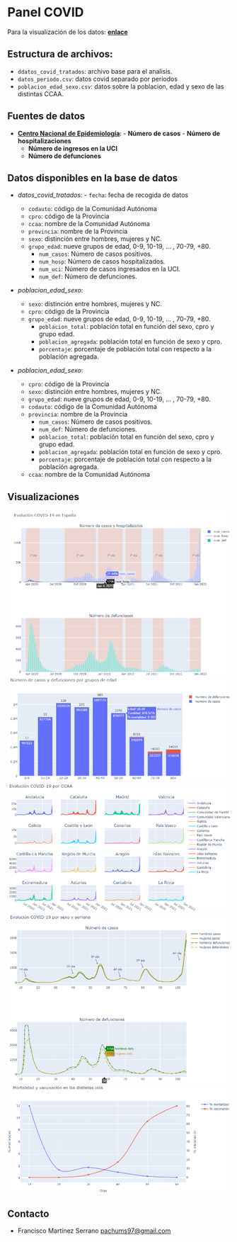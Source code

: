 # Panel COVID
Para la visualización de los datos: **[enlace](https://nbviewer.org/github/pachums/python_projects/blob/main/Covid_19/resumen_covid.ipynb)**

## Estructura de archivos:
- `ddatos_covid_tratados`: archivo base para el analisis.
- `datos_periodo.csv`: datos covid separado por periodos
- `poblacion_edad_sexo.csv`: datos sobre la poblacion, edad y sexo de las distintas CCAA.

## Fuentes de datos
- **[Centro Nacional de Epidemiología](https://cnecovid.isciii.es/)**:
        - **Número de casos**
        - **Número de hospitalizaciones**
	- **Número de ingresos en la UCI**
	- **Número de defunciones**
    
## Datos disponibles en la base de datos
- *datos_covid_tratados*:
        - `fecha`: fecha de recogida de datos
	- `codauto`: código de la Comunidad Autónoma
	- `cpro`: código de la Provincia
	- `ccaa`: nombre de la Comunidad Autónoma
	- `provincia`: nombre de la Provincia
	- `sexo`: distinción entre hombres, mujeres y NC.
	- `grupo_edad`: nueve grupos de edad, 0-9, 10-19, ... , 70-79, +80.
        - `num_casos`: Número de casos positivos.
        - `num_hosp`: Número de casos hospitalizados.
        - `num_uci`: Número de casos ingresados en la UCI.
        - `num_def`: Número de defunciones.

- *poblacion_edad_sexo*:
	- `sexo`: distinción entre hombres, mujeres y NC.
	- `cpro`: código de la Provincia
	- `grupo_edad`: nueve grupos de edad, 0-9, 10-19, ... , 70-79, +80.
        - `poblacion_total`: población total en función del sexo, cpro y grupo edad.
        - `poblacion_agregada`: población total en función de sexo y cpro.
        - `porcentaje`: porcentaje de población total con respecto a la población agregada.

- *poblacion_edad_sexo*:
	- `cpro`: código de la Provincia
	- `sexo`: distinción entre hombres, mujeres y NC.
	- `grupo_edad`: nueve grupos de edad, 0-9, 10-19, ... , 70-79, +80.
	- `codauto`: código de la Comunidad Autónoma
	- `provincia`: nombre de la Provincia
        - `num_casos`: Número de casos positivos.
        - `num_def`: Número de defunciones.
        - `poblacion_total`: población total en función del sexo, cpro y grupo edad.
        - `poblacion_agregada`: población total en función de sexo y cpro.
        - `porcentaje`: porcentaje de población total con respecto a la población agregada.
	- `ccaa`: nombre de la Comunidad Autónoma

## Visualizaciones

![datos temporales](imagenes/datos_temporal.png)
![datos por grupo de edad](imagenes/datos_gedad.png)
![datos por ccaa](imagenes/datos_ccaa.png)
![datos por sexo y semana](imagenes/datos_sexo.png)
![mortalidad y vacunación](imagenes/mortalidad_vacunacion.png)

## Contacto 
- Francisco Martínez Serrano <pachums97@gmail.com>